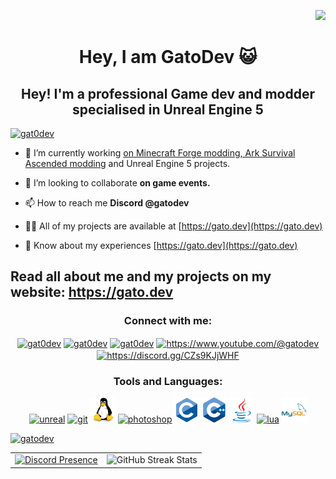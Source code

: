 <p align="&#114;&#105;&#103;&#104;&#116;">&#32;<img src="&#104;&#116;&#116;&#112;&#115;&#58;&#47;&#47;&#107;&#111;&#109;&#97;&#114;&#101;&#118;&#46;&#99;&#111;&#109;&#47;&#103;&#104;&#112;&#118;&#99;&#47;&#63;&#117;&#115;&#101;&#114;&#110;&#97;&#109;&#101;&#61;&#71;&#97;&#116;&#48;&#68;&#101;&#118;&#38;&#97;&#98;&#98;&#114;&#101;&#118;&#105;&#97;&#116;&#101;&#100;&#61;&#116;&#114;&#117;&#101;&#38;&#115;&#116;&#121;&#108;&#101;&#61;&#102;&#111;&#114;&#45;&#116;&#104;&#101;&#45;&#98;&#97;&#100;&#103;&#101;&#38;&#98;&#97;&#115;&#101;&#61;&#49;&#49;&#48;&#48;&#48;"/></p>&#32;<p align="&#114;&#105;&#103;&#104;&#116;"> <!-- &#71;&#111;o&#x64;&#x20;&#106;&#x6f;&#98;&#44; &#121;&#111;&#117;&#x20;&#x64;&#x65;&#111;&#x62;&#102;&#117;&#x73;&#99;&#x61;&#x74;&#x65;&#x64;&#x20;&#x61;&#32;&#x73;&#x69;&#109;&#112;&#108;&#101;&#32;&#x63;&#x68;a&#114;&#97;&#x63;&#116;&#x65;&#x72;&#x20;&#101;&#x6e;&#116;&#x69;&#116;&#108;&#x65;s&#x2c;&#32;&#x64;&#111;&#32;&#x79;&#111;&#x75;&#x20;&#102;&#x65;&#101;&#x6c; &#x73;&#109;&#97;&#114;t&#x3f;&#32;&#x4a;&#x6f;&#x6b;&#x65;&#x2c;&#32;&#x64;&#111;&#110;&#x27;&#116;&#x20;&#115;&#x61;y&#x20;&#97;&#x6e;&#x79;&#x62;&#x6f;&#100;&#x79;&#x20;&#x6c;&#109;&#97;&#x6f; -->

<h1 align="center">Hey, I am  GatoDev 😺</h1>
<h2 align="center">Hey! I'm a professional Game dev and modder specialised in Unreal Engine 5</h3>
<p align="left"> <a href="https://twitter.com/gat0dev" target="blank"><img src="https://img.shields.io/twitter/follow/gat0dev?logo=twitter&style=for-the-badge" alt="gat0dev" /></a> </p>

- 🔭 I’m currently working [on Minecraft Forge modding, Ark Survival Ascended modding](https://www.curseforge.com/members/gatodev/projects) and Unreal Engine 5 projects.

- 👯 I’m looking to collaborate **on game events.**

- 📫 How to reach me **Discord @gatodev**

- 👨‍💻 All of my projects are available at [https://gato.dev](https://gato.dev)

- 📄 Know about my experiences [https://gato.dev](https://gato.dev)

## Read all about me and my projects on my website: **https://gato.dev**

<h3 align="center">Connect with me:</h3>
<p align="center">
<a href="https://twitter.com/gat0dev" target="blank"><img align="center" src="https://raw.githubusercontent.com/rahuldkjain/github-profile-readme-generator/master/src/images/icons/Social/twitter.svg" alt="gat0dev" height="30" width="40" /></a>
<a href="https://linkedin.com/in/gat0dev" target="blank"><img align="center" src="https://raw.githubusercontent.com/rahuldkjain/github-profile-readme-generator/master/src/images/icons/Social/linked-in-alt.svg" alt="gat0dev" height="30" width="40" /></a>
<a href="https://instagram.com/gat0dev" target="blank"><img align="center" src="https://raw.githubusercontent.com/rahuldkjain/github-profile-readme-generator/master/src/images/icons/Social/instagram.svg" alt="gat0dev" height="30" width="40" /></a>
<a href="https://www.youtube.com/@gatodev" target="blank"><img align="center" src="https://raw.githubusercontent.com/rahuldkjain/github-profile-readme-generator/master/src/images/icons/Social/youtube.svg" alt="https://www.youtube.com/@gatodev" height="30" width="40" /></a>
<a href="https://discord.gg/CZs9KJjWHF" target="blank"><img align="center" src="https://raw.githubusercontent.com/rahuldkjain/github-profile-readme-generator/master/src/images/icons/Social/discord.svg" alt="https://discord.gg/CZs9KJjWHF" height="30" width="40" /></a>
</p>

<h3 align="center">Tools and Languages:</h3>
<p align="center">
  <a href="https://unrealengine.com/" target="_blank" rel="noreferrer"><img src="https://raw.githubusercontent.com/kenangundogan/fontisto/036b7eca71aab1bef8e6a0518f7329f13ed62f6b/icons/svg/brand/unreal-engine.svg" alt="unreal" width="40" height="40"/></a>
  <a href="https://git-scm.com/" target="_blank" rel="noreferrer"><img src="https://www.vectorlogo.zone/logos/git-scm/git-scm-icon.svg" alt="git" width="40" height="40"/></a>
  <a href="https://www.linux.org/" target="_blank" rel="noreferrer"><img src="https://raw.githubusercontent.com/devicons/devicon/master/icons/linux/linux-original.svg" alt="linux" width="40" height="40"/></a>
  <a href="https://www.photoshop.com/en" target="_blank" rel="noreferrer"><img src="https://www.adobe.com/content/dam/acom/one-console/icons_rebrand/ps_appicon.svg" alt="photoshop" width="40" height="40"/></a>
  <a href="https://www.cprogramming.com/" target="_blank" rel="noreferrer"><img src="https://raw.githubusercontent.com/devicons/devicon/master/icons/c/c-original.svg" alt="c" width="40" height="40"/></a>
  <a href="https://www.w3schools.com/cpp/" target="_blank" rel="noreferrer"><img src="https://raw.githubusercontent.com/devicons/devicon/master/icons/cplusplus/cplusplus-original.svg" alt="cplusplus" width="40" height="40"/></a>
  <a href="https://www.java.com" target="_blank" rel="noreferrer"><img src="https://raw.githubusercontent.com/devicons/devicon/master/icons/java/java-original.svg" alt="java" width="40" height="40"/></a>
  <a href="https://www.lua.org/" target="_blank" rel="noreferrer"><img src="https://upload.wikimedia.org/wikipedia/commons/c/cf/Lua-Logo.svg" alt="lua" width="40" height="40"/></a>
  <a href="https://www.mysql.com/" target="_blank" rel="noreferrer"><img src="https://raw.githubusercontent.com/devicons/devicon/master/icons/mysql/mysql-original-wordmark.svg" alt="mysql" width="40" height="40"/></a>
</p>

<p align="left"> <a href="https://github.com/ryo-ma/github-profile-trophy"><img src="https://github-profile-trophy.vercel.app/?username=gatodev&rank=-C,-B,-?&theme=onestar" alt="gatodev" /></a> </p>

<table>
  <tr>
    <td>
      <a href="https://discord.com/users/280664705683685386">
        <img src="https://lanyard.cnrad.dev/api/280664705683685386" alt="Discord Presence"/>
      </a>
    </td>
    <td>
      <img src="https://github-readme-streak-stats.herokuapp.com/?user=gatodev&theme=dark" alt="GitHub Streak Stats"/>
    </td>
  </tr>
</table>

